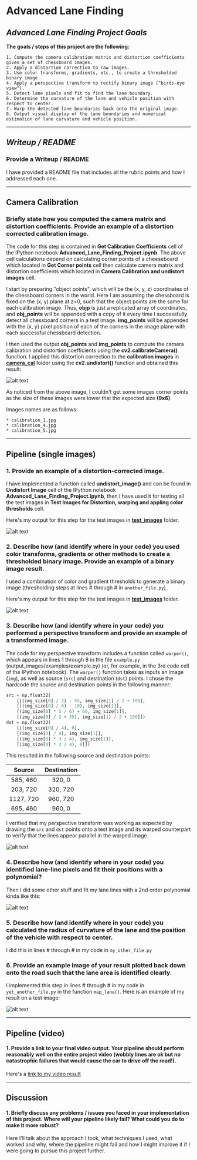 # **Advanced Lane Finding**

## *Advanced Lane Finding Project Goals*

**The goals / steps of this project are the following:**

	1. Compute the camera calibration matrix and distortion coefficients given a set of chessboard images.
	2. Apply a distortion correction to raw images.
	3. Use color transforms, gradients, etc., to create a thresholded binary image.
	4. Apply a perspective transform to rectify binary image ("birds-eye view").
	5. Detect lane pixels and fit to find the lane boundary.
	6. Determine the curvature of the lane and vehicle position with respect to center.
	7. Warp the detected lane boundaries back onto the original image.
	8. Output visual display of the lane boundaries and numerical estimation of lane curvature and vehicle position.

-------------------------------------------------------------------------------------------------------------------------------
[//]: # (Image References)

[image1]: ./output_images/1.undistorted_calibrated_images.png
[image2]: ./output_images/2.undistorted_test_images.png
[image3]: ./output_images/3.binary_test_images.png
[image4]: ./output_images/4.warped_test_images.png
[image5]: ./output_images/color_fit_lines.jpg "Fit Visual"
[image6]: ./output_images/example_output.jpg "Output"
[video1]: ./project_video.mp4

## *Writeup / README*

### Provide a Writeup / README

I have provided a README file that includes all the rubric points and how I addressed each one.

-------------------------------------------------------------------------------------------------------------------------------
## Camera Calibration

### Briefly state how you computed the camera matrix and distortion coefficients. Provide an example of a distortion corrected calibration image.

The code for this step is contained in  **Get Calibration Coefficients** cell of the IPython notebook **Advanced_Lane_Finding_Project.ipynb**.
The above cell calculations depend on calculating corner points of a cheeseboard which located in **Get Corner points** cell then calculate camera matrix and distortion coefficients which located in **Camera Calibration and undistort images** cell.

I start by preparing "object points", which will be the (x, y, z) coordinates of the chessboard corners in the world. Here I am assuming the chessboard is fixed on the (x, y) plane at z=0, such that the object points are the same for each calibration image.  Thus, **objp** is just a replicated array of coordinates, and **obj_points** will be appended with a copy of it every time I successfully detect all chessboard corners in a test image.  **img_points** will be appended with the (x, y) pixel position of each of the corners in the image plane with each successful chessboard detection. 

I then used the output **obj_points** and **img_points** to compute the camera calibration and distortion coefficients using the **cv2.calibrateCamera()** function.  I applied this distortion correction to the **calibration images** in [**camera_cal**](https://github.com/KarimDahawy/Advanced-Lane-Finding/tree/master/camera_cal)  folder using the **cv2.undistort()** function and obtained this result:


![alt text][image1]


As noticed from the above image, I couldn't get some images corner points as the size of these images were lower that the expected size **(9x6)**.

Images names are as follows:

	* calibration_1.jpg
	* calibration_4.jpg
	* calibration_5.jpg

-------------------------------------------------------------------------------------------------------------------------------
## Pipeline (single images)

### 1. Provide an example of a distortion-corrected image.

I have implemented a function called **undistort_image()** and can be found in **Undistort Image** cell of the IPython notebook **Advanced_Lane_Finding_Project.ipynb**, then I have used it for testing all the test images in 
**Test Images for Distortion, warping and appling color thresholds** cell.

Here's my output for this step for the test images in [**test_images**](https://github.com/KarimDahawy/Advanced-Lane-Finding/tree/master/test_images) folder.

![alt text][image2]

### 2. Describe how (and identify where in your code) you used color transforms, gradients or other methods to create a thresholded binary image.  Provide an example of a binary image result.

I used a combination of color and gradient thresholds to generate a binary image (thresholding steps at lines # through # in `another_file.py`).  

Here's my output for this step for the test images in [**test_images**][2] folder.

![alt text][image3]

### 3. Describe how (and identify where in your code) you performed a perspective transform and provide an example of a transformed image.

The code for my perspective transform includes a function called `warper()`, which appears in lines 1 through 8 in the file `example.py` (output_images/examples/example.py) (or, for example, in the 3rd code cell of the IPython notebook).  The `warper()` function takes as inputs an image (`img`), as well as source (`src`) and destination (`dst`) points.  I chose the hardcode the source and destination points in the following manner:

```python
src = np.float32(
    [[(img_size[0] / 2) - 55, img_size[1] / 2 + 100],
    [((img_size[0] / 6) - 10), img_size[1]],
    [(img_size[0] * 5 / 6) + 60, img_size[1]],
    [(img_size[0] / 2 + 55), img_size[1] / 2 + 100]])
dst = np.float32(
    [[(img_size[0] / 4), 0],
    [(img_size[0] / 4), img_size[1]],
    [(img_size[0] * 3 / 4), img_size[1]],
    [(img_size[0] * 3 / 4), 0]])
```

This resulted in the following source and destination points:

| Source        | Destination   | 
|:-------------:|:-------------:| 
| 585, 460      | 320, 0        | 
| 203, 720      | 320, 720      |
| 1127, 720     | 960, 720      |
| 695, 460      | 960, 0        |

I verified that my perspective transform was working as expected by drawing the `src` and `dst` points onto a test image and its warped counterpart to verify that the lines appear parallel in the warped image.

![alt text][image4]

### 4. Describe how (and identify where in your code) you identified lane-line pixels and fit their positions with a polynomial?

Then I did some other stuff and fit my lane lines with a 2nd order polynomial kinda like this:

![alt text][image5]

### 5. Describe how (and identify where in your code) you calculated the radius of curvature of the lane and the position of the vehicle with respect to center.

I did this in lines # through # in my code in `my_other_file.py`

### 6. Provide an example image of your result plotted back down onto the road such that the lane area is identified clearly.

I implemented this step in lines # through # in my code in `yet_another_file.py` in the function `map_lane()`.  Here is an example of my result on a test image:

![alt text][image6]

-------------------------------------------------------------------------------------------------------------------------------
## Pipeline (video)

#### 1. Provide a link to your final video output.  Your pipeline should perform reasonably well on the entire project video (wobbly lines are ok but no catastrophic failures that would cause the car to drive off the road!).

Here's a [link to my video result](./project_video.mp4)

-------------------------------------------------------------------------------------------------------------------------------

## Discussion

#### 1. Briefly discuss any problems / issues you faced in your implementation of this project.  Where will your pipeline likely fail?  What could you do to make it more robust?

Here I'll talk about the approach I took, what techniques I used, what worked and why, where the pipeline might fail and how I might improve it if I were going to pursue this project further.  

[1]: https://github.com/KarimDahawy/Advanced-Lane-Finding/tree/master/camera_cal
[2]: https://github.com/KarimDahawy/Advanced-Lane-Finding/blob/master/Advanced%20Lane%20Finding%20Project.ipynb
[2]: https://github.com/KarimDahawy/Advanced-Lane-Finding/blob/master/Advanced_Lane_Finding_Project.ipynb
[2]: https://github.com/KarimDahawy/Advanced-Lane-Finding/blob/master/Advanced_Lane_Finding_Project.ipynb
[2]: https://github.com/KarimDahawy/Advanced-Lane-Finding/tree/master/test_images
